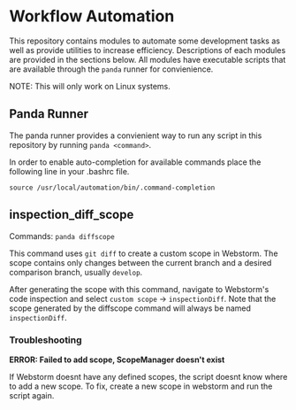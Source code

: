 # Workflow Automation
This repository contains modules to automate some development tasks as well as provide utilities to increase efficiency. Descriptions of each modules are provided in the sections below.
All modules have executable scripts that are available through the `panda` runner for convienience.

NOTE: This will only work on Linux systems. 

## Panda Runner

The panda runner provides a convienient way to run any script in this repository by
running `panda <command>`.

In order to enable auto-completion for available commands place the following line in your .bashrc file.

`source /usr/local/automation/bin/.command-completion`


## inspection_diff_scope
Commands: `panda diffscope`

This command uses `git diff` to create a custom scope in Webstorm.
The scope contains only changes between the current branch and a desired comparison branch, usually `develop`.

After generating the scope with this command, navigate to Webstorm's code inspection and select `custom scope` -> `inspectionDiff`.
Note that the scope generated by the diffscope command will always be named `inspectionDiff`.

### Troubleshooting

__ERROR: Failed to add scope, ScopeManager doesn't exist__

If Webstorm doesnt have any defined scopes, the script doesnt know where to add a new scope. To fix, create a new scope in webstorm and run the script again.

